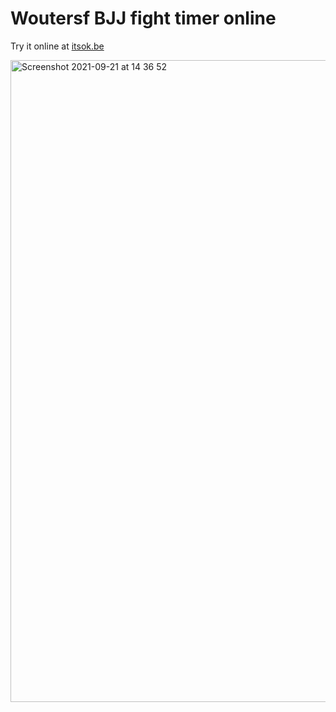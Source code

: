 # Woutersf BJJ fight timer online
Try it online at [itsok.be](https://itsok.be/)

<img width="1027" alt="Screenshot 2021-09-21 at 14 36 52" src="https://user-images.githubusercontent.com/592312/134299063-55501fb9-071b-4226-95fe-0066c92391cd.png">
